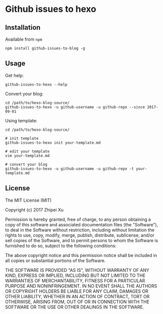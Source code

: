 # Github issues to hexo

## Installation
Available from `npm`

```shell
npm install github-issues-to-blog -g
```

## Usage

Get help:

```shell
github-issues-to-hexo --help
```

Convert your blog:

```shell
cd /path/to/hexo-blog-source/
github-issues-to-hexo -u github-username -u github-repo --since 2017-09-01
```

Using template:
```shell
cd /path/to/hexo-blog-source/

# init template
github-issues-to-hexo init your-template.md

# edit your template
vim your-template.md

# convert your blog
github-issues-to-hexo -u github-username -u github-repo -t your-template.md
```

## License

The MIT License (MIT)

Copyright (c) 2017 Zhipei Xu

Permission is hereby granted, free of charge, to any person obtaining a copy
of this software and associated documentation files (the "Software"), to deal
in the Software without restriction, including without limitation the rights
to use, copy, modify, merge, publish, distribute, sublicense, and/or sell
copies of the Software, and to permit persons to whom the Software is
furnished to do so, subject to the following conditions:

The above copyright notice and this permission notice shall be included in
all copies or substantial portions of the Software.

THE SOFTWARE IS PROVIDED "AS IS", WITHOUT WARRANTY OF ANY KIND, EXPRESS OR
IMPLIED, INCLUDING BUT NOT LIMITED TO THE WARRANTIES OF MERCHANTABILITY,
FITNESS FOR A PARTICULAR PURPOSE AND NONINFRINGEMENT.  IN NO EVENT SHALL THE
AUTHORS OR COPYRIGHT HOLDERS BE LIABLE FOR ANY CLAIM, DAMAGES OR OTHER
LIABILITY, WHETHER IN AN ACTION OF CONTRACT, TORT OR OTHERWISE, ARISING FROM,
OUT OF OR IN CONNECTION WITH THE SOFTWARE OR THE USE OR OTHER DEALINGS IN
THE SOFTWARE.

